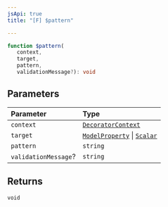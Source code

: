 ```yaml
---
jsApi: true
title: "[F] $pattern"

---
```

```ts
function $pattern(
   context, 
   target, 
   pattern, 
   validationMessage?): void
```

## Parameters

| Parameter | Type |
| :------ | :------ |
| `context` | [`DecoratorContext`](../interfaces/DecoratorContext.md) |
| `target` | [`ModelProperty`](../interfaces/ModelProperty.md) \| [`Scalar`](../interfaces/Scalar.md) |
| `pattern` | `string` |
| `validationMessage`? | `string` |

## Returns

`void`
